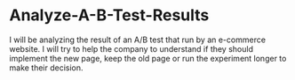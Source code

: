 # Analyze-A-B-Test-Results
I will be analyzing the result of an A/B test that run by an e-commerce website. I will try to help the company to understand if they should implement the new page, keep the old page or run the experiment longer to make their decision.
